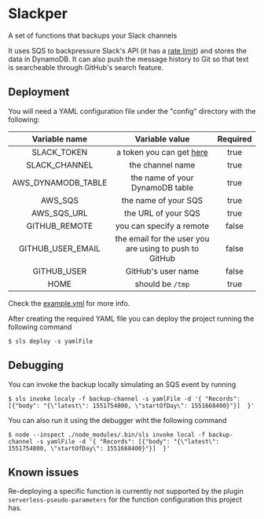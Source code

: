 # Slackper

A set of functions that backups your Slack channels

It uses SQS to backpressure Slack's API (it has a [rate limit](https://api.slack.com/docs/rate-limits)) and stores the data in DynamoDB. It can also push the message history to Git so that text is searcheable through GitHub's search feature.

## Deployment
You will need a YAML configuration file under the "config" directory with the following:

| Variable name | Variable value | Required |
|:-:|:-:|:-:|
| SLACK_TOKEN | a token you can get [here](https://api.slack.com/custom-integrations/legacy-tokens) | true |
| SLACK_CHANNEL | the channel name | true |
| AWS_DYNAMODB_TABLE | the name of your DynamoDB table | true |
| AWS_SQS | the name of your SQS | true |
| AWS_SQS_URL | the URL of your SQS | true |
| GITHUB_REMOTE | you can specify a remote | false |
| GITHUB_USER_EMAIL | the email for the user you are using to push to GitHub | false |
| GITHUB_USER | GitHub's user name | false |
| HOME | should be `/tmp` | true |

Check the [example.yml](config/example.yml) for more info.

After creating the required YAML file you can deploy the project running the following command
```
$ sls deploy -s yamlFile
```

## Debugging
You can invoke the backup locally simulating an SQS event by running

```
$ sls invoke localy -f backup-channel -s yamlFile -d '{ "Records": [{"body": "{\"latest\": 1551754800, \"startOfDay\": 1551668400}"}]  }'
```

You can also run it using the debugger wiht the following command
```
$ node --inspect ./node_modules/.bin/sls invoke local -f backup-channel -s yamlFile -d '{ "Records": [{"body": "{\"latest\": 1551754800, \"startOfDay\": 1551668400}"}]  }'
```


## Known issues
Re-deploying a specific function is currently not supported by the plugin `serverless-pseudo-parameters` for the function configuration this project has.